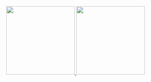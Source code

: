 <div align="center">
  <a href="https://github.com/luisviniciuslv">
  <img height="180em" src="https://github-readme-stats.vercel.app/api?username=luisviniciuslv&show_icons=true&theme=dracula&include_all_commits=true&count_private=true"/>
  <img height="180em" src="https://github-readme-stats.vercel.app/api/top-langs/?username=luisviniciuslv&layout=compact&langs_count=7&theme=dracula"/>
</div>
